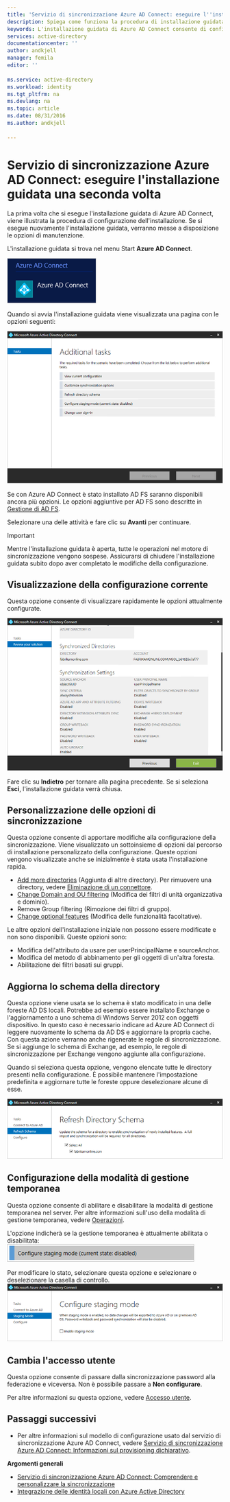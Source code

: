 ```yaml
---
title: 'Servizio di sincronizzazione Azure AD Connect: eseguire l''installazione guidata una seconda volta | Microsoft Docs'
description: Spiega come funziona la procedura di installazione guidata la seconda volta che viene eseguita.
keywords: L'installazione guidata di Azure AD Connect consente di configurare le impostazioni di manutenzione quando viene eseguita la seconda volta
services: active-directory
documentationcenter: ''
author: andkjell
manager: femila
editor: ''

ms.service: active-directory
ms.workload: identity
ms.tgt_pltfrm: na
ms.devlang: na
ms.topic: article
ms.date: 08/31/2016
ms.author: andkjell

---
```

# Servizio di sincronizzazione Azure AD Connect: eseguire l'installazione guidata una seconda volta
La prima volta che si esegue l'installazione guidata di Azure AD Connect, viene illustrata la procedura di configurazione dell'installazione. Se si esegue nuovamente l'installazione guidata, verranno messe a disposizione le opzioni di manutenzione.

L'installazione guidata si trova nel menu Start **Azure AD Connect**.

![Menu Start](./media/active-directory-aadconnectsync-installation-wizard/startmenu.png)

Quando si avvia l'installazione guidata viene visualizzata una pagina con le opzioni seguenti:

![Pagina con un elenco di attività aggiuntive](./media/active-directory-aadconnectsync-installation-wizard/additionaltasks.png)

Se con Azure AD Connect è stato installato AD FS saranno disponibili ancora più opzioni. Le opzioni aggiuntive per AD FS sono descritte in [Gestione di AD FS](active-directory-aadconnect-federation-management.md#ad-fs-management).

Selezionare una delle attività e fare clic su **Avanti** per continuare.

> [!IMPORTANT]
> Mentre l'installazione guidata è aperta, tutte le operazioni nel motore di sincronizzazione vengono sospese. Assicurarsi di chiudere l'installazione guidata subito dopo aver completato le modifiche della configurazione.
> 
> 

## Visualizzazione della configurazione corrente
Questa opzione consente di visualizzare rapidamente le opzioni attualmente configurate.

![Pagina con un elenco di tutte le opzioni e il relativo stato](./media/active-directory-aadconnectsync-installation-wizard/viewconfig.png)

Fare clic su **Indietro** per tornare alla pagina precedente. Se si seleziona **Esci**, l'installazione guidata verrà chiusa.

## Personalizzazione delle opzioni di sincronizzazione
Questa opzione consente di apportare modifiche alla configurazione della sincronizzazione. Viene visualizzato un sottoinsieme di opzioni dal percorso di installazione personalizzato della configurazione. Queste opzioni vengono visualizzate anche se inizialmente è stata usata l'installazione rapida.

* [Add more directories](active-directory-aadconnect-get-started-custom.md#connect-your-directories) (Aggiunta di altre directory). Per rimuovere una directory, vedere [Eliminazione di un connettore](active-directory-aadconnectsync-service-manager-ui-connectors.md#delete).
* [Change Domain and OU filtering](active-directory-aadconnect-get-started-custom.md#domain-and-ou-filtering) (Modifica dei filtri di unità organizzativa e dominio).
* Remove Group filtering (Rimozione dei filtri di gruppo).
* [Change optional features](active-directory-aadconnect-get-started-custom.md#optional-features) (Modifica delle funzionalità facoltative).

Le altre opzioni dell'installazione iniziale non possono essere modificate e non sono disponibili. Queste opzioni sono:

* Modifica dell'attributo da usare per userPrincipalName e sourceAnchor.
* Modifica del metodo di abbinamento per gli oggetti di un'altra foresta.
* Abilitazione dei filtri basati sui gruppi.

## Aggiorna lo schema della directory
Questa opzione viene usata se lo schema è stato modificato in una delle foreste AD DS locali. Potrebbe ad esempio essere installato Exchange o l'aggiornamento a uno schema di Windows Server 2012 con oggetti dispositivo. In questo caso è necessario indicare ad Azure AD Connect di leggere nuovamente lo schema da AD DS e aggiornare la propria cache. Con questa azione verranno anche rigenerate le regole di sincronizzazione. Se si aggiunge lo schema di Exchange, ad esempio, le regole di sincronizzazione per Exchange vengono aggiunte alla configurazione.

Quando si seleziona questa opzione, vengono elencate tutte le directory presenti nella configurazione. È possibile mantenere l'impostazione predefinita e aggiornare tutte le foreste oppure deselezionare alcune di esse.

![Pagina con un elenco di tutte le directory nell'ambiente](./media/active-directory-aadconnectsync-installation-wizard/refreshschema.png)

## Configurazione della modalità di gestione temporanea
Questa opzione consente di abilitare e disabilitare la modalità di gestione temporanea nel server. Per altre informazioni sull'uso della modalità di gestione temporanea, vedere [Operazioni](active-directory-aadconnectsync-operations.md#staging-mode).

L'opzione indicherà se la gestione temporanea è attualmente abilitata o disabilitata: ![Opzione che visualizza anche lo stato attuale della modalità di gestione temporanea](./media/active-directory-aadconnectsync-installation-wizard/stagingmodecurrentstate.png)

Per modificare lo stato, selezionare questa opzione e selezionare o deselezionare la casella di controllo. ![Opzione che visualizza anche lo stato attuale della modalità di gestione temporanea](./media/active-directory-aadconnectsync-installation-wizard/stagingmodeenable.png)

## Cambia l'accesso utente
Questa opzione consente di passare dalla sincronizzazione password alla federazione e viceversa. Non è possibile passare a **Non configurare**.

Per altre informazioni su questa opzione, vedere [Accesso utente](active-directory-aadconnect-user-signin.md#changing-user-sign-in-method).

## Passaggi successivi
* Per altre informazioni sul modello di configurazione usato dal servizio di sincronizzazione Azure AD Connect, vedere [Servizio di sincronizzazione Azure AD Connect: Informazioni sul provisioning dichiarativo](active-directory-aadconnectsync-understanding-declarative-provisioning.md).

**Argomenti generali**

* [Servizio di sincronizzazione Azure AD Connect: Comprendere e personalizzare la sincronizzazione](active-directory-aadconnectsync-whatis.md)
* [Integrazione delle identità locali con Azure Active Directory](active-directory-aadconnect.md)

<!---HONumber=AcomDC_0907_2016-->